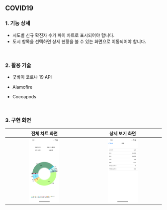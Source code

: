 ## COVID19 

### 1. 기능 상세

- 시도별 신규 확진자 수가 파이 차트로 표시되어야 합니다.
- 도시 항목을 선택하면 상세 현황을 볼 수 있는 화면으로 이동되어야 합니다. 

​    

### 2. 활용 기술

- 굿바이 코로나 19 API

- Alamofire

- Cocoapods

   

​     

### 3. 구현 화면

|                 전체 차트 화면                  |                 상세 보기 화면                  |
| :---------------------------------------------: | :---------------------------------------------: |
| <img src="./images/Covid19_01.png" width="40%"> | <img src="./images/COVID19_02.png" width="40%"> |

